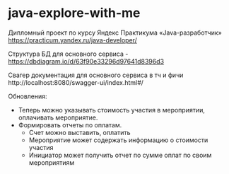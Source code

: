 # java-explore-with-me

Дипломный проект по курсу Яндекс Практикума «Java-разработчик» https://practicum.yandex.ru/java-developer/

Структура БД для основного сервиса - https://dbdiagram.io/d/63f90e33296d97641d8396d3

Свагер документация для основного сервиса в тч и фичи
http://localhost:8080/swagger-ui/index.html#/

Обновления:
- Теперь можно указывать стоимость участия в мероприятии, оплачивать мероприятие.
- Формировать отчеты по оплатам.
  - Счет можно выставить, оплатить
  - Мероприятие может содержать информацию о стоимости участия
  - Инициатор может получить отчет по сумме оплат по своим мероприятиям
